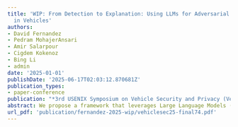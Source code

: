 ```yaml
---
title: 'WIP: From Detection to Explanation: Using LLMs for Adversarial Scenario Analysis
  in Vehicles'
authors:
- David Fernandez
- Pedram MohajerAnsari
- Amir Salarpour
- Cigdem Kokenoz
- Bing Li
- admin
date: '2025-01-01'
publishDate: '2025-06-17T02:03:12.870681Z'
publication_types:
- paper-conference
publication: "*3rd USENIX Symposium on Vehicle Security and Privacy (VehicleSec '25)*"
abstract: We propose a framework that leverages Large Language Models (LLMs) for adversarial scenario analysis in Autonomous Vehicles (AVs), generating interpretable explanations for anomalies and bridging the gap between detection and semantic understanding. Conventional Deep Neural Networks (DNNs) lack robustness against adversarial perception attacks and provide limited interpretability. To address these limitations, our method uses LLMs to process structured vehicular data encoded in a Domain-Specific Language (DSL), incorporating the Manual on Uniform Traffic Control Devices (MUTCD) as a formal knowledge base. Leveraging zero-shot chain-of-thought (CoT) prompting, the framework distinguishes benign sensor errors from adversarial manipulations through stepwise reasoning. We introduce AutoSec-X, a dataset of 40 MUTCD-based driving scenarios, to evaluate LLM architectures, demonstrating that larger models (e.g., Gemini) exhibit superior domain-specific reasoning, often citing relevant MUTCD sections. Results validate the effectiveness of CoT-augmented LLMs for semantic anomaly analysis in AVs without labeled training data. Future work will extend AutoSec-X and investigate multimodal inputs.
url_pdf: 'publication/fernandez-2025-wip/vehiclesec25-final74.pdf'
---
```

